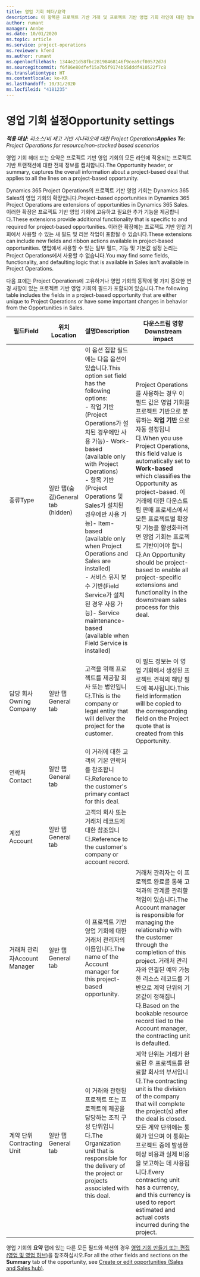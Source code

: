 ```yaml
---
title: 영업 기회 헤더/요약
description: 이 항목은 프로젝트 기반 거래 및 프로젝트 기반 영업 기회 라인에 대한 정보를 제공합니다.
author: rumant
manager: Annbe
ms.date: 10/01/2020
ms.topic: article
ms.service: project-operations
ms.reviewer: kfend
ms.author: rumant
ms.openlocfilehash: 1344e21d58fbc28198468146f9cea9cf00572d7d
ms.sourcegitcommit: f6f86e80dfef15a7b5f9174b55dddf410522f7c8
ms.translationtype: HT
ms.contentlocale: ko-KR
ms.lasthandoff: 10/31/2020
ms.locfileid: "4181235"
---
```

# <a name="opportunity-settings"></a><span data-ttu-id="ca6c7-103">영업 기회 설정</span><span class="sxs-lookup"><span data-stu-id="ca6c7-103">Opportunity settings</span></span>

<span data-ttu-id="ca6c7-104">_**적용 대상:** 리소스/비 재고 기반 시나리오에 대한 Project Operations_</span><span class="sxs-lookup"><span data-stu-id="ca6c7-104">_**Applies To:** Project Operations for resource/non-stocked based scenarios_</span></span>


<span data-ttu-id="ca6c7-105">영업 기회 헤더 또는 요약은 프로젝트 기반 영업 기회의 모든 라인에 적용되는 프로젝트 기반 트랜잭션에 대한 전체 정보를 캡처합니다.</span><span class="sxs-lookup"><span data-stu-id="ca6c7-105">The Opportunity header, or summary, captures the overall information about a project-based deal that applies to all the lines on a project-based opportunity.</span></span>

<span data-ttu-id="ca6c7-106">Dynamics 365 Project Operations의 프로젝트 기반 영업 기회는 Dynamics 365 Sales의 영업 기회의 확장입니다.</span><span class="sxs-lookup"><span data-stu-id="ca6c7-106">Project-based opportunities in Dynamics 365 Project Operations are extensions of opportunities in Dynamics 365 Sales.</span></span> <span data-ttu-id="ca6c7-107">이러한 확장은 프로젝트 기반 영업 기회에 고유하고 필요한 추가 기능을 제공합니다.</span><span class="sxs-lookup"><span data-stu-id="ca6c7-107">These extensions provide additional functionality that is specific to and required for project-based opportunities.</span></span> <span data-ttu-id="ca6c7-108">이러한 확장에는 프로젝트 기반 영업 기회에서 사용할 수 있는 새 필드 및 리본 작업이 포함될 수 있습니다.</span><span class="sxs-lookup"><span data-stu-id="ca6c7-108">These extensions can include new fields and ribbon actions available in project-based opportunities.</span></span> <span data-ttu-id="ca6c7-109">영업에서 사용할 수 있는 일부 필드, 기능 및 기본값 설정 논리는 Project Operations에서 사용할 수 없습니다.</span><span class="sxs-lookup"><span data-stu-id="ca6c7-109">You may find some fields, functionality, and defaulting logic that is available in Sales isn't available in Project Operations.</span></span>

<span data-ttu-id="ca6c7-110">다음 표에는 Project Operations에 고유하거나 영업 기회의 동작에 몇 가지 중요한 변경 사항이 있는 프로젝트 기반 영업 기회의 필드가 포함되어 있습니다.</span><span class="sxs-lookup"><span data-stu-id="ca6c7-110">The following table includes the fields in a project-based opportunity that are either unique to Project Operations or have some important changes in behavior from the Opportunities in Sales.</span></span>

| <span data-ttu-id="ca6c7-111">**필드**</span><span class="sxs-lookup"><span data-stu-id="ca6c7-111">**Field**</span></span> | <span data-ttu-id="ca6c7-112">**위치**</span><span class="sxs-lookup"><span data-stu-id="ca6c7-112">**Location**</span></span> | <span data-ttu-id="ca6c7-113">**설명**</span><span class="sxs-lookup"><span data-stu-id="ca6c7-113">**Description**</span></span> | <span data-ttu-id="ca6c7-114">**다운스트림 영향**</span><span class="sxs-lookup"><span data-stu-id="ca6c7-114">**Downstream impact**</span></span> |
| --- | --- | --- | --- |
| <span data-ttu-id="ca6c7-115">종류</span><span class="sxs-lookup"><span data-stu-id="ca6c7-115">Type</span></span> | <span data-ttu-id="ca6c7-116">일반 탭(숨김)</span><span class="sxs-lookup"><span data-stu-id="ca6c7-116">General tab (hidden)</span></span> | <span data-ttu-id="ca6c7-117">이 옵션 집합 필드에는 다음 옵션이 있습니다.</span><span class="sxs-lookup"><span data-stu-id="ca6c7-117">This option set field has the following options:</span></span></br><span data-ttu-id="ca6c7-118">- 작업 기반(Project Operations가 설치된 경우에만 사용 가능)</span><span class="sxs-lookup"><span data-stu-id="ca6c7-118">- Work-based (available only with Project Operations)</span></span></br><span data-ttu-id="ca6c7-119">- 항목 기반(Project Operations 및 Sales가 설치된 경우에만 사용 가능)</span><span class="sxs-lookup"><span data-stu-id="ca6c7-119">- Item-based (available only when Project Operations and Sales are installed)</span></span></br><span data-ttu-id="ca6c7-120">- 서비스 유지 보수 기반(Field Service가 설치된 경우 사용 가능)</span><span class="sxs-lookup"><span data-stu-id="ca6c7-120">- Service maintenance-based (available when Field Service is installed)</span></span> | <span data-ttu-id="ca6c7-121">Project Operations를 사용하는 경우 이 필드 값은 영업 기회를 프로젝트 기반으로 분류하는 **작업 기반** 으로 자동 설정됩니다.</span><span class="sxs-lookup"><span data-stu-id="ca6c7-121">When you use Project Operations, this field value is automatically set to **Work-based** which classifies the Opportunity as project-based.</span></span> <span data-ttu-id="ca6c7-122">이 거래에 대한 다운스트림 판매 프로세스에서 모든 프로젝트별 확장 및 기능을 활성화하려면 영업 기회는 프로젝트 기반이어야 합니다.</span><span class="sxs-lookup"><span data-stu-id="ca6c7-122">An Opportunity should be project-based to enable all project-specific extensions and functionality in the downstream sales process for this deal.</span></span> |
| <span data-ttu-id="ca6c7-123">담당 회사</span><span class="sxs-lookup"><span data-stu-id="ca6c7-123">Owning Company</span></span> | <span data-ttu-id="ca6c7-124">일반 탭</span><span class="sxs-lookup"><span data-stu-id="ca6c7-124">General tab</span></span> | <span data-ttu-id="ca6c7-125">고객을 위해 프로젝트를 제공할 회사 또는 법인입니다.</span><span class="sxs-lookup"><span data-stu-id="ca6c7-125">This is the company or legal entity that will deliver the project for the customer.</span></span> | <span data-ttu-id="ca6c7-126">이 필드 정보는 이 영업 기회에서 생성된 프로젝트 견적의 해당 필드에 복사됩니다.</span><span class="sxs-lookup"><span data-stu-id="ca6c7-126">This field information will be copied to the corresponding field on the Project quote that is created from this Opportunity.</span></span> |
| <span data-ttu-id="ca6c7-127">연락처</span><span class="sxs-lookup"><span data-stu-id="ca6c7-127">Contact</span></span> | <span data-ttu-id="ca6c7-128">일반 탭</span><span class="sxs-lookup"><span data-stu-id="ca6c7-128">General tab</span></span> | <span data-ttu-id="ca6c7-129">이 거래에 대한 고객의 기본 연락처를 참조합니다.</span><span class="sxs-lookup"><span data-stu-id="ca6c7-129">Reference to the customer's primary contact for this deal.</span></span> | |
| <span data-ttu-id="ca6c7-130">계정</span><span class="sxs-lookup"><span data-stu-id="ca6c7-130">Account</span></span> | <span data-ttu-id="ca6c7-131">일반 탭</span><span class="sxs-lookup"><span data-stu-id="ca6c7-131">General tab</span></span> | <span data-ttu-id="ca6c7-132">고객의 회사 또는 거래처 레코드에 대한 참조입니다.</span><span class="sxs-lookup"><span data-stu-id="ca6c7-132">Reference to the customer's company or account record.</span></span> | |
| <span data-ttu-id="ca6c7-133">거래처 관리자</span><span class="sxs-lookup"><span data-stu-id="ca6c7-133">Account Manager</span></span> | <span data-ttu-id="ca6c7-134">일반 탭</span><span class="sxs-lookup"><span data-stu-id="ca6c7-134">General tab</span></span> | <span data-ttu-id="ca6c7-135">이 프로젝트 기반 영업 기회에 대한 거래처 관리자의 이름입니다.</span><span class="sxs-lookup"><span data-stu-id="ca6c7-135">The name of the Account manager for this project-based opportunity.</span></span> | <span data-ttu-id="ca6c7-136">거래처 관리자는 이 프로젝트 완료를 통해 고객과의 관계를 관리할 책임이 있습니다.</span><span class="sxs-lookup"><span data-stu-id="ca6c7-136">The Account manager is responsible for managing the relationship with the customer through the completion of this project.</span></span> <span data-ttu-id="ca6c7-137">거래처 관리자와 연결된 예약 가능한 리소스 레코드를 기반으로 계약 단위의 기본값이 정해집니다.</span><span class="sxs-lookup"><span data-stu-id="ca6c7-137">Based on the bookable resource record tied to the Account manager, the contracting unit is defaulted.</span></span> |
| <span data-ttu-id="ca6c7-138">계약 단위</span><span class="sxs-lookup"><span data-stu-id="ca6c7-138">Contracting Unit</span></span> | <span data-ttu-id="ca6c7-139">일반 탭</span><span class="sxs-lookup"><span data-stu-id="ca6c7-139">General tab</span></span> | <span data-ttu-id="ca6c7-140">이 거래와 관련된 프로젝트 또는 프로젝트의 제공을 담당하는 조직 구성 단위입니다.</span><span class="sxs-lookup"><span data-stu-id="ca6c7-140">The Organization unit that is responsible for the delivery of the project or projects associated with this deal.</span></span> | <span data-ttu-id="ca6c7-141">계약 단위는 거래가 완료된 후 프로젝트를 완료할 회사의 부서입니다.</span><span class="sxs-lookup"><span data-stu-id="ca6c7-141">The contracting unit is the division of the company that will complete the project(s) after the deal is closed.</span></span> <span data-ttu-id="ca6c7-142">모든 계약 단위에는 통화가 있으며 이 통화는 프로젝트 중에 발생한 예상 비용과 실제 비용을 보고하는 데 사용됩니다.</span><span class="sxs-lookup"><span data-stu-id="ca6c7-142">Every contracting unit has a currency, and this currency is used to report estimated and actual costs incurred during the project.</span></span> |

<span data-ttu-id="ca6c7-143">영업 기회의 **요약** 탭에 있는 다른 모든 필드와 섹션의 경우 [영업 기회 만들기 또는 편집(영업 및 영업 허브)](https://docs.microsoft.com/dynamics365/sales-enterprise/create-edit-opportunity-sales)을 참조하십시오.</span><span class="sxs-lookup"><span data-stu-id="ca6c7-143">For all the other fields and sections on the **Summary** tab of the opportunity, see [Create or edit opportunities (Sales and Sales hub)](https://docs.microsoft.com/dynamics365/sales-enterprise/create-edit-opportunity-sales).</span></span>
